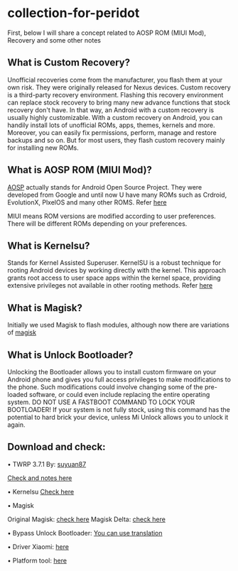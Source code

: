 # collection-for-peridot
First, below I will share a concept related to AOSP ROM (MIUI Mod), Recovery and some other notes

## What is Custom Recovery?

Unofficial recoveries come from the manufacturer, you flash them at your own risk. They were originally released for Nexus devices.
Custom recovery is a third-party recovery environment. Flashing this recovery environment can replace stock recovery to bring many new advance functions that stock recovery don't have. In that way, an Android with a custom recovery is usually highly customizable. With a custom recovery on Android, you can handily install lots of unofficial ROMs, apps, themes, kernels and more. Moreover, you can easily fix permissions, perform, manage and restore backups and so on. But for most users, they flash custom recovery mainly for installing new ROMs.

## What is AOSP ROM (MIUI Mod)?

[AOSP](https://t.me/PocoF6GlobalUpdate) actually stands for Android Open Source Project. They were developed from Google and until now U have many ROMs such as Crdroid, EvolutionX, PlxelOS and many other ROMS. Refer [here](https://source.android.com/)

MIUI means ROM versions are modified according to user preferences. There will be different ROMs depending on your preferences.

## What is Kernelsu?

Stands for Kernel Assisted Superuser. KernelSU is a robust technique for rooting Android devices by working directly with the kernel. This approach grants root access to user space apps within the kernel space, providing extensive privileges not available in other rooting methods. Refer [here](https://kernelsu.org/guide/what-is-kernelsu.html)

## What is Magisk?

Initially we used Magisk to flash modules, although now there are variations of [magisk](https://topjohnwu.github.io/Magisk/install.html)

## What is Unlock Bootloader?

Unlocking the Bootloader allows you to install custom firmware on your Android phone and gives you full access privileges to make modifications to the phone. Such modifications could involve changing some of the pre-loaded software, or could even include replacing the entire operating system. DO NOT USE A FASTBOOT COMMAND TO LOCK YOUR BOOTLOADER! If your system is not fully stock, using this command has the potential to hard brick your device, unless Mi Unlock allows you to unlock it again.

## Download and check:

• TWRP 3.7.1
By: [suyuan87](https://github.com/suyuan87)

[Check and notes here](https://t.me/PeridotUpdate/172)

• Kernelsu
[Check here](https://github.com/tiann/KernelSU/releases/download/v0.9.4/KernelSU_v0.9.4_11838-release.apk)

• Magisk

Original Magisk: [check here](https://github.com/topjohnwu/Magisk)
Magisk Delta: [check here](https://github.com/HuskyDG/magisk-files/releases)

• Bypass Unlock Bootloader: [You can use translation](https://www.youtube.com/watch?v=uG4KPHFzOIU)

• Driver Xiaomi: [here](https://xiaomidriver.com/tag/xiaomi)

• Platform tool: [here](https://developer.android.com/tools/releases/platform-tools)
